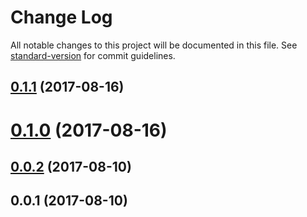 # Change Log

All notable changes to this project will be documented in this file.
See [standard-version](https://github.com/conventional-changelog/standard-version) for commit guidelines.

<a name="0.1.1"></a>
## [0.1.1](https://github.com/strvcom/atlas.js/compare/@atlas.js/firebase@0.1.0...@atlas.js/firebase@0.1.1) (2017-08-16)




<a name="0.1.0"></a>
# [0.1.0](https://github.com/strvcom/atlas.js/compare/@atlas.js/firebase@0.0.2...@atlas.js/firebase@0.1.0) (2017-08-16)




<a name="0.0.2"></a>
## [0.0.2](https://github.com/strvcom/atlas.js/compare/@atlas.js/firebase@0.0.1...@atlas.js/firebase@0.0.2) (2017-08-10)




<a name="0.0.1"></a>
## 0.0.1 (2017-08-10)
